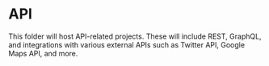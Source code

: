 # API

This folder will host API-related projects. These will include REST, GraphQL, and integrations with various external APIs such as Twitter API, Google Maps API, and more.